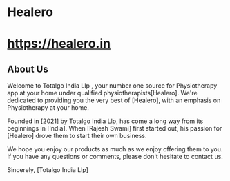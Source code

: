 # Healero
# https://healero.in

<h2>About Us</h2>
<p>
Welcome to Totalgo India Llp , your number one source for Physiotherapy app at your home under qualified physiotherapists[Healero]. We're dedicated to providing you the very best of [Healero], with an emphasis on Physiotherapy at your home.

Founded in [2021] by Totalgo India Llp, has come a long way from its beginnings in [India]. When [Rajesh Swami] first started out, his passion for [Healero] drove them to start their own business.

We hope you enjoy our products as much as we enjoy offering them to you. If you have any questions or comments, please don't hesitate to contact us.

Sincerely,
[Totalgo India Llp]</p>

